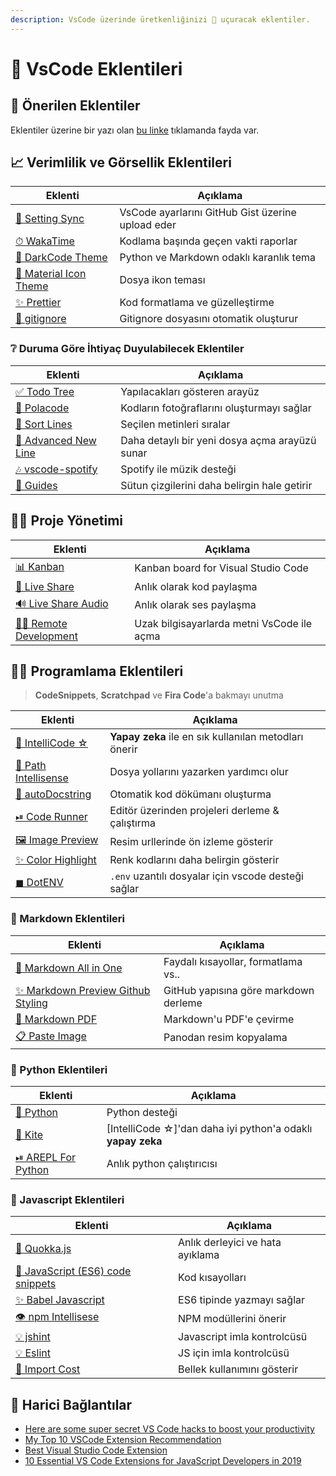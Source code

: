 ```yaml
---
description: VsCode üzerinde üretkenliğinizi 🛫 uçuracak eklentiler.
---
```


# 🔌 VsCode Eklentileri

## 🎇 Önerilen Eklentiler

Eklentiler üzerine bir yazı olan [bu linke](https://www.freecodecamp.org/news/here-are-some-super-secret-vs-code-hacks-to-boost-your-productivity-20d30197ac76/) tıklamanda fayda var.

## 📈 Verimlilik ve Görsellik Eklentileri

| Eklenti                                       | Açıklama                                          |
| --------------------------------------------- | ------------------------------------------------- |
| [💫 Setting Sync][setting sync]               | VsCode ayarlarını GitHub Gist üzerine upload eder |
| [⏱ WakaTime][wakatime]                        | Kodlama başında geçen vakti raporlar              |
| [🌙 DarkCode Theme][darkcode theme]           | Python ve Markdown odaklı karanlık tema           |
| [📂 Material Icon Theme][material icon theme] | Dosya ikon teması                                 |
| [✨ Prettier][prettier - code formatter]       | Kod formatlama ve güzelleştirme                   |
| [🍁 gitignore][gitignore]                     | Gitignore dosyasını otomatik oluşturur            |

### ❔ Duruma Göre İhtiyaç Duyulabilecek Eklentiler


| Eklenti                                   | Açıklama                                       |
| ----------------------------------------- | ---------------------------------------------- |
| [✅ Todo Tree][todo tree]                  | Yapılacakları gösteren arayüz                  |
| [📸 Polacode][polacode]                   | Kodların fotoğraflarını oluşturmayı sağlar     |
| [📏 Sort Lines][sort_lines]               | Seçilen metinleri sıralar                      |
| [📑 Advanced New Line][advanced_new_file] | Daha detaylı bir yeni dosya açma arayüzü sunar |
| [🎶 vscode-spotify][vscode-spotify]       | Spotify ile müzik desteği                      |
| [📐 Guides][guides]                       | Sütun çizgilerini daha belirgin hale getirir   |


## 👨‍💼 Proje Yönetimi

| Eklenti                                                                                  | Açıklama                                   |
| ---------------------------------------------------------------------------------------- | ------------------------------------------ |
| [📊 Kanban](https://marketplace.visualstudio.com/items?itemName=mkloubert.vscode-kanban) | Kanban board for Visual Studio Code        |
| [🎥 Live Share][live share]                                                              | Anlık olarak kod paylaşma                  |
| [🔊 Live Share Audio][live share audio]                                                  | Anlık olarak ses paylaşma                  |
| [👨‍💻 Remote Development][remote development]                                           | Uzak bilgisayarlarda metni VsCode ile açma |

## 👨‍💻 Programlama Eklentileri

> **CodeSnippets**, **Scratchpad** ve **Fira Code**'a bakmayı unutma

| Eklenti                                   | Açıklama                                              |
| ----------------------------------------- | ----------------------------------------------------- |
| [🤖 IntelliCode ☆][intellicode]           | **Yapay zeka** ile en sık kullanılan metodları önerir |
| [📁 Path Intellisense][path_intellisense] | Dosya yollarını yazarken yardımcı olur                |
| [📰 autoDocstring][autodocstring]         | Otomatik kod dökümanı oluşturma                       |
| [⏯ Code Runner][code_runner]              | Editör üzerinden projeleri derleme & çalıştırma       |
| [🖼 Image Preview][image_preview]         | Resim urllerinde ön izleme gösterir                   |
| [✨ Color Highlight][color_highligth]      | Renk kodlarını daha belirgin gösterir                 |
| [◼ DotENV][dotenv]                        | `.env` uzantılı dosyalar için vscode desteği sağlar   |

### 📄 Markdown Eklentileri

| Eklenti                                       | Açıklama                              |
| --------------------------------------------- | ------------------------------------- |
| [🌟 Markdown All in One][markdown_all_in_one] | Faydalı kısayollar, formatlama vs..   |
| [✨ Markdown Preview Github Styling][mpgs]     | GitHub yapısına göre markdown derleme |
| [📃 Markdown PDF][markdown_pdf]               | Markdown'u PDF'e çevirme              |
| [📋 Paste Image][paste_image]                 | Panodan resim kopyalama               |

### 🐍 Python Eklentileri

| Eklenti                                | Açıklama                                                    |
| -------------------------------------- | ----------------------------------------------------------- |
| [🌟 Python][python]                    | Python desteği                                              |
| [🤖 Kite][kite]                        | [IntelliCode ☆]'dan daha iyi python'a odaklı **yapay zeka** |
| [⏯ AREPL For Python][arepl_for_python] | Anlık python çalıştırıcısı                                  |

### 📜 Javascript Eklentileri

| Eklenti                                                             | Açıklama                         |
| ------------------------------------------------------------------- | -------------------------------- |
| [🐛 Quokka.js][quokka.js]                                           | Anlık derleyici ve hata ayıklama |
| [🚀 JavaScript (ES6) code snippets][javascript (es6) code snippets] | Kod kısayolları                  |
| [✨ Babel Javascript][babel javascript]                              | ES6 tipinde yazmayı sağlar       |
| [👁 npm Intellisese][npm intellisese]                               | NPM modüllerini önerir           |
| [💡 jshint][jshint]                                                 | Javascript imla kontrolcüsü      |
| [💡 Eslint][eslint]                                                 | JS için imla kontrolcüsü         |
| [🎳 Import Cost][import_cost]                                       | Bellek kullanımını gösterir      |

## 🔗 Harici Bağlantılar

- [Here are some super secret VS Code hacks to boost your productivity](https://www.freecodecamp.org/news/here-are-some-super-secret-vs-code-hacks-to-boost-your-productivity-20d30197ac76/)
- [My Top 10 VSCode Extension Recommendation](https://medium.com/backticks-tildes/my-top-10-vscode-extension-recommendation-ac2c2f62ffe5)
- [Best Visual Studio Code Extension](https://blog.elmah.io/best-visual-studio-code-extensions/)
- [10 Essential VS Code Extensions for JavaScript Developers in 2019](https://hackernoon.com/10-essential-vs-code-extensions-for-javascript-developers-in-2019-e8320e3f421e)

<!-- Temel -->

[setting sync]: https://marketplace.visualstudio.com/items?itemName=Shan.code-settings-sync
[wakatime]: https://marketplace.visualstudio.com/items?itemName=WakaTime.vscode-wakatime
[darkcode theme]: https://marketplace.visualstudio.com/items?itemName=yedhrab.darkcode-theme-adopted-python-and-markdown
[material icon theme]: https://marketplace.visualstudio.com/items?itemName=PKief.material-icon-theme
[vscode-spotify]: https://marketplace.visualstudio.com/items?itemName=shyykoserhiy.vscode-spotify
[prettier - code formatter]: https://marketplace.visualstudio.com/items?itemName=esbenp.prettier-vscode
[todo tree]: https://marketplace.visualstudio.com/items?itemName=Gruntfuggly.todo-tree
[polacode]: https://marketplace.visualstudio.com/items?itemName=pnp.polacode
[advanced_new_file]: https://marketplace.visualstudio.com/items?itemName=dkundel.vscode-new-file
[sort_lines]: https://marketplace.visualstudio.com/items?itemName=Tyriar.sort-lines
[gitignore]: https://marketplace.visualstudio.com/items?itemName=codezombiech.gitignore
[guides]: https://marketplace.visualstudio.com/items?itemName=spywhere.guides

<!-- Proje Yönetimi -->

[live share]: https://marketplace.visualstudio.com/items?itemName=MS-vsliveshare.vsliveshare
[live share audio]: https://marketplace.visualstudio.com/items?itemName=MS-vsliveshare.vsliveshare-audio
[remote development]: https://marketplace.visualstudio.com/items?itemName=ms-vscode-remote.vscode-remote-extensionpack

<!-- Programlama -->

[intellicode]: https://marketplace.visualstudio.com/items?itemName=VisualStudioExptTeam.vscodeintellicode
[path_intellisense]: https://marketplace.visualstudio.com/items?itemName=christian-kohler.path-intellisense
[code_runner]: https://marketplace.visualstudio.com/items?itemName=formulahendry.code-runner
[autodocstring]: https://marketplace.visualstudio.com/items?itemName=njpwerner.autodocstring
[image_preview]: https://marketplace.visualstudio.com/items?itemName=kisstkondoros.vscode-gutter-preview
[color_highligth]: https://marketplace.visualstudio.com/items?itemName=naumovs.color-highlight
[dotenv]: https://marketplace.visualstudio.com/items?itemName=mikestead.dotenvs

<!-- Markdown -->

[markdown_all_in_one]: https://marketplace.visualstudio.com/items?itemName=yzhang.markdown-all-in-one
[mpgs]: https://marketplace.visualstudio.com/items?itemName=bierner.markdown-preview-github-styles
[markdown_pdf]: https://marketplace.visualstudio.com/items?itemName=yzane.markdown-pdf
[paste_image]: https://marketplace.visualstudio.com/items?itemName=mushan.vscode-paste-image

<!-- Python -->

[python]: https://marketplace.visualstudio.com/items?itemName=ms-python.python
[kite]: https://marketplace.visualstudio.com/items?itemName=kiteco.kite
[arepl_for_python]: https://marketplace.visualstudio.com/items?itemName=almenon.arepl

<!-- Javascript -->

[quokka.js]: https://marketplace.visualstudio.com/items?itemName=WallabyJs.quokka-vscode
[javascript (es6) code snippets]: https://marketplace.visualstudio.com/items?itemName=xabikos.JavaScriptSnippets
[babel javascript]: https://marketplace.visualstudio.com/items?itemName=mgmcdermott.vscode-language-babel
[npm intellisese]: https://marketplace.visualstudio.com/items?itemName=christian-kohler.npm-intellisense
[jshint]: https://marketplace.visualstudio.com/items?itemName=dbaeumer.jshint
[eslint]: https://marketplace.visualstudio.com/items?itemName=dbaeumer.vscode-eslint
[import_cost]: https://marketplace.visualstudio.com/items?itemName=wix.vscode-import-cost
